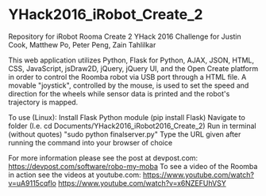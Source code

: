 # YHack2016_iRobot_Create_2
Repository for iRobot Rooma Create 2 YHack 2016 Challenge for Justin Cook, Matthew Po, Peter Peng, Zain Tahlilkar

This web application utilizes Python, Flask for Python, AJAX, JSON, HTML, CSS, JavaScript, jsDraw2D, jQuery, jQuery UI, and the Open Create platform in order to control the Roomba robot via USB port through a HTML file. A movable "joystick", controlled by the mouse, is used to set the speed and direction for the wheels while sensor data is printed and the robot's trajectory is mapped.

To use (Linux):
Install Flask Python module (pip install Flask)
Navigate to folder (I.e. cd Documents/YHack2016_iRobot2016_Create_2)
Run in terminal (without quotes) "sudo python finalserver.py"
Type the URL given after running the command into your browser of choice

For more information please see the post at devpost.com:
https://devpost.com/software/robo-my-moba
To see a video of the Roomba in action see the videos at youtube.com:
https://www.youtube.com/watch?v=uA9115cqflo
https://www.youtube.com/watch?v=x6NZEFUhVSY
